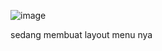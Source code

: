 ![image](https://github.com/user-attachments/assets/3cf74808-faff-4747-ba7c-9046450a5e17)

sedang membuat layout menu nya
